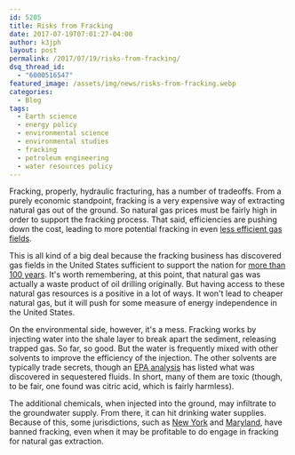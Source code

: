 ```yaml
---
id: 5205
title: Risks from Fracking
date: 2017-07-19T07:01:27-04:00
author: k3jph
layout: post
permalink: /2017/07/19/risks-from-fracking/
dsq_thread_id:
  - "6000516547"
featured_image: /assets/img/news/risks-from-fracking.webp
categories:
  - Blog
tags:
  - Earth science
  - energy policy
  - environmental science
  - environmental studies
  - fracking
  - petroleum engineering
  - water resources policy
---
```

Fracking, properly, hydraulic fracturing, has a number of tradeoffs.
From a purely economic standpoint, fracking is a very expensive way
of extracting natural gas out of the ground. So natural gas prices
must be fairly high in order to support the fracking process. That
said, efficiencies are pushing down the cost, leading to more
potential fracking in even [less efficient gas
fields](https://energyindepth.org/national/efficiencies-reducing-fracking-cost-shale-thrive-amid-low-prices/).

This is all kind of a big deal because the fracking business has
discovered gas fields in the United States sufficient to support
the nation for [more than 100
years](https://www.forbes.com/sites/jamesconca/2017/04/11/permania-100-years-in-the-permian-oil-fields-of-new-mexico-and-texas/#71d6fca36970).
It's worth remembering, at this point, that natural gas was actually
a waste product of oil drilling originally. But having access to
these natural gas resources is a positive in a lot of ways. It won't
lead to cheaper natural gas, but it will push for some measure of
energy independence in the United States.

On the environmental side, however, it's a mess. Fracking works by
injecting water into the shale layer to break apart the sediment,
releasing trapped gas. So far, so good. But the water is frequently
mixed with other solvents to improve the efficiency of the injection.
The other solvents are typically trade secrets, though an [EPA
analysis](https://www.epa.gov/sites/production/files/2015-03/documents/fracfocus_analysis_report_and_appendices_final_032015_508_0.pdf)
has listed what was discovered in sequestered fluids. In short,
many of them are toxic (though, to be fair, one found was citric
acid, which is fairly harmless).

The additional chemicals, when injected into the ground, may
infiltrate to the groundwater supply. From there, it can hit drinking
water supplies. Because of this, some jurisdictions, such as [New
York](http://www.nyc.gov/html/dep/html/news/naturalgasdrilling_dep.shtml)
and
[Maryland](http://www.baltimoresun.com/news/maryland/politics/bs-md-hogan-fracking-bill-signing-20170404-story.html),
have banned fracking, even when it may be profitable to do engage
in fracking for natural gas extraction.
